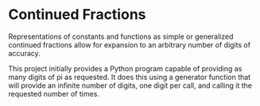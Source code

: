 # Continued Fractions

Representations of constants and functions as simple or generalized continued
fractions allow for expansion to an arbitrary number of digits of accuracy.

This project initially provides a Python program capable of providing as many
digits of pi as requested. It does this using a generator function that will
provide an infinite number of digits, one digit per call, and calling it the
requested number of times.

